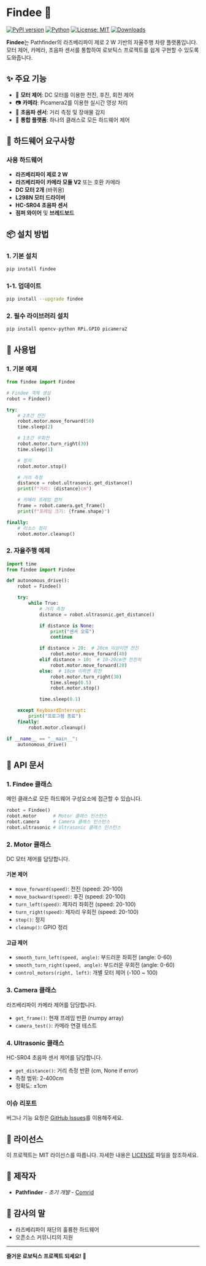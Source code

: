 # Findee 🚗

[![PyPI version](https://badge.fury.io/py/findee.svg)](https://badge.fury.io/py/findee)
[![Python](https://img.shields.io/pypi/pyversions/findee.svg)](https://pypi.org/project/findee/)
[![License: MIT](https://img.shields.io/badge/License-MIT-yellow.svg)](https://opensource.org/licenses/MIT)
[![Downloads](https://pepy.tech/badge/findee)](https://pepy.tech/project/findee)

**Findee**는 Pathfinder의 라즈베리파이 제로 2 W 기반의 자율주행 차량 플랫폼입니다. 모터 제어, 카메라, 초음파 센서를 통합하여 로보틱스 프로젝트를 쉽게 구현할 수 있도록 도와줍니다.

## ✨ 주요 기능

- 🚗 **모터 제어**: DC 모터를 이용한 전진, 후진, 회전 제어
- 📷 **카메라**: Picamera2를 이용한 실시간 영상 처리
- 📡 **초음파 센서**: 거리 측정 및 장애물 감지
- 🎯 **통합 플랫폼**: 하나의 클래스로 모든 하드웨어 제어

## 🔧 하드웨어 요구사항

### 사용 하드웨어
- **라즈베리파이 제로 2 W**
- **라즈베리파이 카메라 모듈 V2** 또는 호환 카메라
- **DC 모터 2개** (바퀴용)
- **L298N 모터 드라이버**
- **HC-SR04 초음파 센서**
- **점퍼 와이어** 및 **브레드보드**

## 📦 설치 방법

### 1. 기본 설치
```bash
pip install findee
```
### 1-1. 업데이트
```bash
pip install --upgrade findee
```

### 2. 필수 라이브러리 설치
```bash
pip install opencv-python RPi.GPIO picamera2
```

## 🚀 사용법

### 1. 기본 예제
```python
from findee import Findee

# Findee 객체 생성
robot = Findee()

try:
    # 2초간 전진
    robot.motor.move_forward(50)
    time.sleep(2)

    # 1초간 우회전
    robot.motor.turn_right(30)
    time.sleep(1)

    # 정지
    robot.motor.stop()

    # 거리 측정
    distance = robot.ultrasonic.get_distance()
    print(f"거리: {distance}cm")

    # 카메라 프레임 캡처
    frame = robot.camera.get_frame()
    print(f"프레임 크기: {frame.shape}")

finally:
    # 리소스 정리
    robot.motor.cleanup()
```

### 2. 자율주행 예제
```python
import time
from findee import Findee

def autonomous_drive():
    robot = Findee()

    try:
        while True:
            # 거리 측정
            distance = robot.ultrasonic.get_distance()

            if distance is None:
                print("센서 오류")
                continue

            if distance > 20:  # 20cm 이상이면 전진
                robot.motor.move_forward(40)
            elif distance > 10:  # 10-20cm면 천천히
                robot.motor.move_forward(20)
            else:  # 10cm 이하면 회전
                robot.motor.turn_right(30)
                time.sleep(0.5)
                robot.motor.stop()

            time.sleep(0.1)

    except KeyboardInterrupt:
        print("프로그램 종료")
    finally:
        robot.motor.cleanup()

if __name__ == "__main__":
    autonomous_drive()
```

## 📖 API 문서

### 1. Findee 클래스
메인 클래스로 모든 하드웨어 구성요소에 접근할 수 있습니다.

```python
robot = Findee()
robot.motor      # Motor 클래스 인스턴스
robot.camera     # Camera 클래스 인스턴스
robot.ultrasonic # Ultrasonic 클래스 인스턴스
```

### 2. Motor 클래스
DC 모터 제어를 담당합니다.

#### 기본 제어
- `move_forward(speed)`: 전진 (speed: 20-100)
- `move_backward(speed)`: 후진 (speed: 20-100)
- `turn_left(speed)`: 제자리 좌회전 (speed: 20-100)
- `turn_right(speed)`: 제자리 우회전 (speed: 20-100)
- `stop()`: 정지
- `cleanup()`: GPIO 정리

#### 고급 제어
- `smooth_turn_left(speed, angle)`: 부드러운 좌회전 (angle: 0-60)
- `smooth_turn_right(speed, angle)`: 부드러운 우회전 (angle: 0-60)
- `control_motors(right, left)`: 개별 모터 제어 (-100 ~ 100)

### 3. Camera 클래스
라즈베리파이 카메라 제어를 담당합니다.

- `get_frame()`: 현재 프레임 반환 (numpy array)
- `camera_test()`: 카메라 연결 테스트

### 4. Ultrasonic 클래스
HC-SR04 초음파 센서 제어를 담당합니다.

- `get_distance()`: 거리 측정 반환 (cm, None if error)
- 측정 범위: 2-400cm
- 정확도: ±1cm


### 이슈 리포트
버그나 기능 요청은 [GitHub Issues](https://github.com/Comrid/findee/issues)를 이용해주세요.

## 📄 라이선스

이 프로젝트는 MIT 라이선스를 따릅니다. 자세한 내용은 [LICENSE](LICENSE) 파일을 참조하세요.

## 👥 제작자

- **Pathfinder** - *초기 개발* - [Comrid](https://github.com/Comrid)

## 🙏 감사의 말

- 라즈베리파이 재단의 훌륭한 하드웨어
- 오픈소스 커뮤니티의 지원

---


**즐거운 로보틱스 프로젝트 되세요!** 🚀